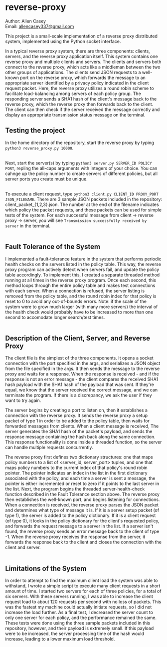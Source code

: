 # reverse-proxy

Author: Allen Casey <br/>
Email:  allencasey337@gmail.com

This project is a small-scale implementation of a reverse proxy distributed system, implemented using the Python socket interface.

In a typical reverse proxy system, there are three components: clients, servers, and the reverse proxy application itself. This system contains one reverse proxy and multiple clients and servers. The clients and servers both connect to the reverse proxy, which acts like a middleman between the two other groups of applications. The clients send JSON requests to a well-known port on the reverse proxy, which forwards the message to an appropriate server identified by a privacy policy indicated in the client request packet. Here, the reverse proxy utilizes a round robin scheme to facilitate load-balancing among servers of each policy group. The responding server sends a SHA1 hash of the client's message back to the reverse proxy, which the reverse proxy then forwards back to the client. The client can then check if the server received the message correctly and display an appropriate transmission status message on the terminal.

## Testing the project 

In the home directory of the repository, start the reverse proxy by typing ``python3 reverse_proxy.py 10000``.<br/><br/>

Next, start the server(s) by typing ``python3 server.py SERVER_ID POLICY PORT``, repling the all-caps arguments with integers of your choice. You can cahnge up the policy number to create servers of different policies, but all server ports you create must be unique.<br/><br/>

To execute a client request, type ``python3 client.py CLIENT_ID PROXY_PORT JSON_FILENAME``. There are 3 sample JSON packets included in the repository: client_packet_{1,2,3}.json. The number at the end of the filename indicates which policy the packet requests, and these packets can be used for simple tests of the system. For each successful message from client -> reverse proxy -> server, you will see ``Transmission successfully received by server`` in the terminal.<br/><br/>

## Fault Tolerance of the System

I implemented a fault-tolerance feature in the system that performs periodic health checks on the servers listed in the policy table. This way, the reverse proxy program can actively detect when servers fail, and update the policy table accordingly. To implement this, I created a separate threaded method running at all times in the reverse proxy program. Once each second, this method loops through the entire policy table and makes test connections with each server. When a connection is refused, the server listing is removed from the policy table, and the round robin index for that policy is reset to 0 to avoid any out-of-bounds errors. Note: if the scale of the system were to grow much larger (with many more servers) the interval of the health check would probably have to be increased to more than one second to accomodate longer search/test times.<br/><br/>

## Description of the Client, Server, and Reverse Proxy

The client file is the simplest of the three components. It opens a socket connection with the port specified in the args, and serializes a JSON object from the file specified in the args. It then sends the message to the reverse proxy and waits for a response. When the response is received - and if the response is not an error message - the client compares the received SHA1 hash payload with the SHA1 hash of the payload that was sent. If they're equal, we know that the server received the correct message, and we can terminate the program. If there is a discrepancy, we ask the user if they want to try again. 

The server begins by creating a port to listen on, then it establishes a connection with the reverse proxy. It sends the reverse proxy a setup packet of type 1 in order to be added to the policy table, then waits for forwarded messages from clients. When a client message is received, The server generates the SHA1 hash of the packet's payload, and sends the response message containing the hash back along the same connection. This response functionality is done inside a threaded function, so the server can handle multiple requests concurrently.

The reverse proxy first defines two dictionary structures: one that maps policy numbers to a list of <server_id, server_port> tuples, and one that maps policy numbers to the current index of that policy's round robin pointer. The pointer indicates an index in the list in the first dictionary associated with the policy, and each time a server is sent a message, the pointer is either incremented or reset to zero if it points to the last server in the list. Next, the program begins the threaded server-health-check function described in the Fault Tolerance section above. The reverse proxy then establishes the well-known port, and begins listening for connections. When a connection is received, the reverse proxy parses the JSON packet and determines what type of message it is. If it is a server setup packet (of type 1), the server is added to the policy dictionary. If it is a client request (of type 0), it looks in the policy dictionary for the client's requested policy, and forwards the request message to a server in the list. If a server isn't found, the reverse proxy sends an error message back to the client of type -1. When the reverse proxy receives the response from the server, it forwards the response back to the client and closes the connection with the client and server.<br/><br/>

## Limitations of the System

In order to attempt to find the maximum client load the system was able to withstand, I wrote a simple script to execute many client requests in a short amount of time. I started two servers for each of three policies, for a total of six servers. With these servers running, I was able to increase the client request load to about 120 requests per second with no loss of packets. This was the fastest my machine could actually initiate requests, so I did not increase the load further. As a final test, I decreased the server count to only one server for each policy, and the performance remained the same. These tests were done using the three sample packets included in this repository, however, and their payload is extremely small. If this payload were to be increased, the server processing time of the hash would increase, leading to a lower maximum load threshold.







